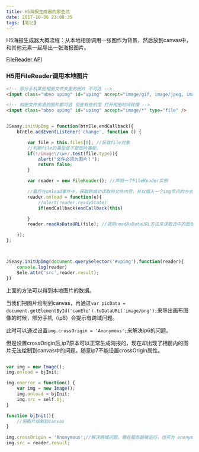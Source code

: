 ```yaml
---
title: H5海报生成器的那些坑
date: 2017-10-06 23:08:35
tags: [笔记]
---
```


H5海报生成器大概流程：从本地相册调用一张图作为背景，然后放到canvas中，和其他元素一起导出一张海报图片。

[FileReader API](http://www.javascripture.com/FileReader)


### H5用FileReader调用本地图片
``` html
<!-- 部分手机某些相册文件夹里的图片 不可选 -->
<input class="abso upimg" id="upimg" accept="image/gif, image/jpeg, image/jpg, image/png" type="file" />

<!-- 相册文件夹里的图片都可选 但是有些机型 打开相册时间较慢 -->
<input class="abso upimg" id="upimg" accept="image/*" type="file" />


```


``` javascript

JSeasy.initUpImg = function(btnEle,endCallback){
	btnEle.addEventListener('change', function () {

		var file = this.files[0]; //获取file对象
		//判断file的类型是不是图片类型。
		if(!/image\/\w+/.test(file.type)){ 
			alert("文件必须为图片！"); 
			return false; 
		} 

		var reader = new FileReader(); //声明一个FileReader实例

		//最后在onload事件中，获取到成功读取的文件内容，并以插入一个img节点的方式显示选中的图片
		reader.onload = function(e){ 
			//alert(reader.readyState)
			if(endCallback)endCallback(this)

		} 
		reader.readAsDataURL(file); //调用readAsDataURL方法来读取选中的图像文件

	});	
};



JSeasy.initUpImg(document.querySelector('#upimg'),function(reader){
	console.log(reader)
	$ele.attr('src',reader.result);
})


```

上面的方法可以得到本地图片的数据。

当我们把图片绘制到canvas，再通过`var picData = document.getElementById('canEle').toDataURL('image/png');`来导出画布图像的时候，部分手机（ip6）会提示有跨域问题。

此时可以通过设置`img.crossOrigin = 'Anonymous';`来解决ip6的问题。

但是设置crossOrigin后,ip7原本可以正常生成海报的，现在却出现了相册内的图片无法绘制到canvas中的问题。随意ip7不能设置crossOrigin属性。


``` javascript

var img = new Image(); 
img.onload = bjInit;  

img.onerror = function() {  
	var img = new Image();
	img.onload = bjInit;
	img.src = self.bj;
}  

function bjInit(){
	//将图片绘制到canvas
}

img.crossOrigin = 'Anonymous';//解决跨域问题，需在服务器端运行，也可为 anonymous   
img.src = reader.result;

```

































